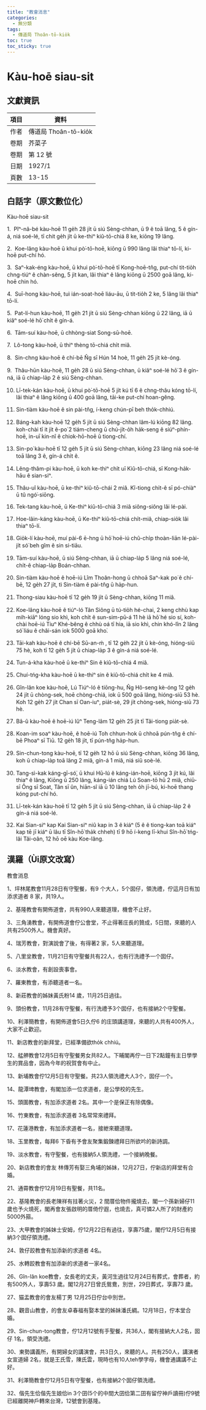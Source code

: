 ```yaml
---
title: "教會消息"
categories:
  - 無分類
tags:
  - 傳道局 Thoân-tō-kio̍k
toc: true
toc_sticky: true
---
```


# Kàu-hoē siau-sit

## 文獻資訊

| 項目 | 資料 |
|---|---|
| 作者 | 傳道局 Thoân-tō-kio̍k |
| 卷期 | 芥菜子 |
| 卷期 | 第 12 號 |
| 日期 | 1927/1 |
| 頁數 | 13-15 |

## 白話字（原文數位化）

Kàu-hoē siau-sit

1.  Pîⁿ-nâ-bé kàu-hoē 11 ge̍h 28 ji̍t ū siú Sèng-chhan, ū 9 ê toā lâng, 5 ê gín-á, niá soé-lé, tī chit ge̍h ji̍t ū ke-thiⁿ kiû-tō-chiá 8 ke, kiōng 19 lâng.

2.  Koe-lâng kàu-hoē ū khui pò͘-tō-hoē, kiōng ū 990 lâng lâi thiaⁿ tō-lí, ki-hoē put-chí hó.

3.  Saⁿ-kak-éng kàu-hoē, ū khui pò͘-tō-hoē tī Kong-hoē-tn̂g, put-chí tit-tio̍h chng-tiúⁿ ê chàn-sêng, 5 ji̍t kan, lâi thiaⁿ ê lâng kiōng ū 2500 goā lâng, ki-hoē chin hó.

4.  Suī-hong kàu-hoē, tuì ián-soat-hoē liáu-āu, ū tit-tio̍h 2 ke, 5 lâng lâi thiaⁿ tō-lí.

5.  Pat-lí-hun kàu-hoē, 11 ge̍h 21 ji̍t ū siú Sèng-chhan kiōng ū 22 lâng, iā ū kiâⁿ soé-lé hō͘ chi̍t ê gín-á.

6.  Tām-suí kàu-hoē, ū chhòng-siat Song-sū-hoē.

7.  Lô-tong kàu-hoē, ū thiⁿ thèng tō-chiá chi̍t miâ.

8.  Sin-chng kàu-hoē ê chí-bē N̂g sī Hún 14 hoè, 11 ge̍h 25 ji̍t kè-óng.

9.  Thâu-hūn kàu-hoē, 11 ge̍h 28 ū siú Sèng-chhan, ū kiâⁿ soé-lé hō͘ 3 ê gín-ná, iā ū chiap-la̍p 2 ê siú Sèng-chhan.

10. Lī-tek-kán kàu-hoē, ū khui pò͘-tō-hoē 5 ji̍t kú tī 6 ê chng-thâu kóng tō-lí, lâi thiaⁿ ê lâng kiōng ū 400 goā lâng, tāi-ke put-chí hoan-gêng.

11. Sin-tiàm kàu-hoē ê sin pài-tn̂g, í-keng chún-pī beh tho̍k-chhiú.

12. Báng-kah kàu-hoē 12 ge̍h 5 ji̍t ū siú Sèng-chhan lâm-lú kiōng 82 lâng. koh-chài tī it ji̍t ê-po͘ 2 tiám-cheng ū chú-ji̍t-o̍h ha̍k-seng ê siúⁿ-phín-hoē, in-uī kin-nî ê chiok-hō-hoē ū tiong-chí.

13. Sin-po͘ kàu-hoē tī 12 ge̍h 5 ji̍t ū siú Sèng-chhan, kiōng 23 lâng niá soé-lé toā lâng 3 ê, gín-á chi̍t ê.

14. Lêng-thâm-pi kàu-hoē, ū koh ke-thiⁿ chi̍t uī Kiû-tō-chiá, sī Kong-ha̍k-hāu ê sian-siⁿ.

15. Thâu-uî kàu-hoē, ū ke-thiⁿ kiû-tō-chái 2 miâ. Kî-tiong chi̍t-ê sī pó-chiàⁿ ū tû ngó͘-siōng.

16. Tek-tang kàu-hoē, ū Ke-thiⁿ kiû-tō-chiá 3 miâ siông-siông lâi lé-pài.

17. Hoe-lâin-káng kàu-hoē, ū Ke-thiⁿ kiû-tō-chiá chi̍t-miâ, chiap-sio̍k lâi thiaⁿ tō-lí.

18. Gio̍k-lí kàu-hoē, muí pài-6 ē-hng ū hō͘ hoē-iú chû-chi̍p thoàn-liān lé-pài-ji̍t só͘ beh gîm ê sin si-tiāu.

19. Tām-suí kàu-hoē, ū siú Sèng-chhan, iā ū chiap-la̍p 5 lâng niá soé-lé, chi̍t-ê chiap-la̍p Boán-chhan.

20. Sin-tiàm kàu-hoē ê hoē-iú Lîm Thoân-hong ū chhoā Saⁿ-kak po͘ ê chí-bē, 12 ge̍h 27 ji̍t, tì Sin-tiàm ê pài-tn̂g ū ha̍p-hun.

21. Thong-siau kàu-hoē tī 12 ge̍h 19 ji̍t ū Sèng-chhan, kiōng 11 miâ.

22. Koe-lâng kàu-hoē ê tiúⁿ-ló Tân Siông ū tú-tio̍h hé-chai, 2 keng chhù kap mih-kiāⁿ lóng sio khì, koh chi̍t ê sun-sim-pū-á 11 hè iā hō͘ hé sio sí, koh-chài hoē-iú Tiuⁿ Khé-bêng ê chhù oá tī hia, iā sio khì, chin khó-lîn 2 lâng só͘ liáu ê châi-sán iok 5000 goā kho͘.

23. Tāi-kah kàu-hoē ê chí-bē Sū-an-ḿ , tī 12 ge̍h 22 ji̍t ū kè-óng, hióng-siū 75 hè, koh tī 12 ge̍h 5 ji̍t ū chiap-la̍p 3 ê gín-á niá soé-lé.

24. Tun-á-kha kàu-hoē ū ke-thiⁿ Sin ê kiû-tō-chiá 4 miâ.

25. Chuí-tńg-kha kàu-hoē ū ke-thiⁿ sin ê kiû-tō-chiá chi̍t ke 4 miâ.

26. Gîn-lân koe kàu-hoē, Lú Tiúⁿ-ló ê tiōng-hu, N̂g Hô-seng kè-óng 12 ge̍h 24 ji̍t ū chòng-sek, hoē chòng-chiá, iok ū 500 goā lâng, hióng-siū 53 hè. Koh 12 ge̍h 27 ji̍t Chan sī Oan-iuⁿ, pia̍t-sè, 29 ji̍t chòng-sek, hióng-siū 73 hè.

27. Bâ-û kàu-hoē ê hoē-iú Iûⁿ Teng-lâm 12 ge̍h 25 ji̍t tī Tâi-tiong pia̍t-sè.

28. Koan-im soaⁿ kàu-hoē, ê hoē-iú Toh chhun-hok ū chhoā pún-tn̂g ê chí-bē Phoaⁿ sī Tiū. 12 ge̍h 18 ji̍t, tī pún-tn̂g ha̍p-hun.

29. Sin-chun-tong kàu-hoē, tī 12 ge̍h 12 hō ū siú Sèng-chhan, kiōng 36 lâng, koh ū chiap-la̍p toā lâng 2 miâ, gín-á 1 miâ, niá siū soè-lé.

30. Tang-sì-kak káng-gī-só͘, ū khui Hū-lú ê káng-ián-hoē, kiōng 3 ji̍t kú, lâi thiaⁿ ê lâng, Kiōng ū 250 lâng, káng-ián chiá Lú Soan-tō hū 2 miâ, chiū-sī Ông sī Soat, Tân sī ûn, hiān-sî iā ū 10 lâng teh o̍h jī-bú, ki-hoē thang kóng put-chí hó.

31. Lī-tek-kán kàu-hoē tī 12 ge̍h 5 ji̍t ū siú Sèng-chhan, iā ū chiap-la̍p 2 ê gín-á niá soé-lé.

32. Kai Sian-siⁿ kap Kai Sian-siⁿ niû kap in 3 ê kiáⁿ (5 ê ê tiong-kan toā kiáⁿ kap tē jī kiáⁿ ū lâu tī Sîn-hō͘ tha̍k chheh) tī 9 hō í-keng lī-khui Sîn-hō͘ tńg-lâi Tâi-oân, 12 hō oē kàu Koe-lâng.

## 漢羅（Ùi原文改寫）

教會消息

1、坪林尾教會11月28日有守聖餐，有9 个大人，5个囡仔，領洗禮，佇這月日有加添求道者 8 家，共19人。

2、基隆教會有開佈道會，共有990人來聽道理，機會不止好。

3、三角湧教會，有開佈道會佇公會堂，不止得著庄長的贊成，5日間，來聽的人共有2500外人。機會真好。

4、瑞芳教會，對演說會了後，有得著2 家，5人來聽道理。

5、八里坌教會，11月21日有守聖餐共有22人，也有行洗禮予一个囡仔。

6、淡水教會，有創設喪事會。

7、羅東教會，有添聽道者一名。

8、新莊教會的姊妹黃氏粉14 歲，11月25日過往。

9、頭份教會，11月28有守聖餐，有行洗禮予3个囡仔，也有接納2个守聖餐。

10、利澤簡教會，有開佈道會5日久佇6 的庄頭講道理，來聽的人共有400外人，大家不止歡迎。

11、新店教會的新拜堂，已經準備欲tho̍k chhiú。

12、艋舺教會12月5日有守聖餐男女共82人。下晡閣再佇一日下2點鐘有主日學學生的賞品會，因為今年的祝賀會有中止。

13、新埔教會佇12月5日有守聖餐。共23人領洗禮大人3个，囡仔一个。

14、龍潭埤教會，有閣加添一位求道者，是公學校的先生。

15、頭圍教會，有加添求道者 2名。其中一个是保正有除偶像。

16、竹東教會，有加添求道者 3名常常來禮拜。

17、花蓮港教會，有加添求道者一名，接紲來聽道理。

18、玉里教會，每拜6 下昏有予會友聚集鍛鍊禮拜日所欲吟的新詩調。

19、淡水教會，有守聖餐，也有接納5人領洗禮，一个接納晚餐。

20、新店教會的會友 林傳芳有娶三角埔的姊妹，12月27日，佇新店的拜堂有合婚。

21、通霄教會佇12月19日有聖餐，共11名。

22、基隆教會的長老陳祥有拄著火災，2 間厝佮物件攏燒去，閣一个孫新婦仔11 歲也予火燒死，閣再會友張啟明的厝倚佇遐，也燒去，真可憐2人所了的財產約5000外箍。

23、大甲教會的姊妹士安姆，佇12月22日有過往，享壽75歲，閣佇12月5日有接納3个囡仔領洗禮。

24、敦仔跤教會有加添新的求道者 4名。

25、水轉跤教會有加添新的求道者一家4名。

26、Gîn-lân koe教會，女長老的丈夫，黃河生過往12月24日有葬式，會葬者，約有500外人，享壽53 歲。閣12月27日曾氏鴛鴦，別世，29日葬式，享壽73 歲。

27、猫盂教會的會友楊丁男 12月25日佇台中別世。

28、觀音山教會，的會友卓春福有娶本堂的姊妹潘氏綢。12月18日，佇本堂合婚。

29、Sin-chun-tong教會，佇12月12號有手聖餐，共36人，閣有接納大人2名，囡仔 1名，領受洗禮。

30、東勢講義所，有開婦女的講演會，共3日久，來聽的人。共有250人，講演者女宣道婦 2名，就是王氏雪，陳氏雲，現時也有10人teh學字母，機會通講講不止好。

31、利澤簡教會佇12月5日有守聖餐，也有接納2个囡仔領洗禮。

32、偕先生佮偕先生娘佮in 3个囝(5个的中間大囝佮第二囝有留佇神戶讀冊)佇9號已經離開神戶轉來台灣，12號會到基隆。
